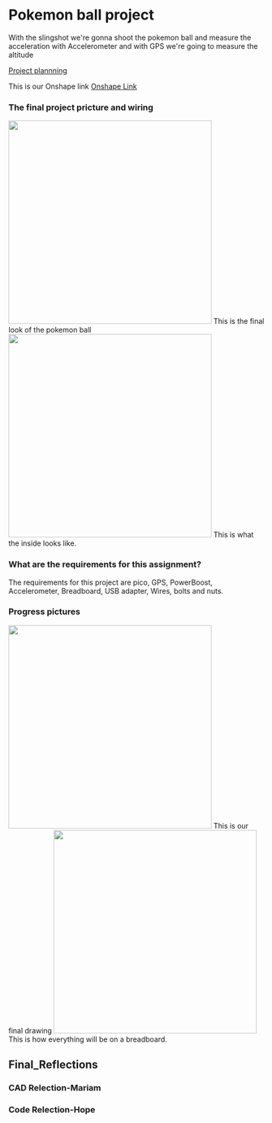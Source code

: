# Pokemon ball project
With the slingshot we're gonna shoot the pokemon ball and measure the acceleration with Accelerometer and with GPS we're going to measure the altitude 


[Project plannning]([https://docs.google.com/document/d/18q5UjC7FsxY_L4OF8gpAkfut8QNd4xaJmoQvEK5Y6iM/edit#])

This is our Onshape link 
[Onshape Link](https://cvilleschools.onshape.com/documents?resourceType=resourcecompanyowner&nodeId=5ec2efaff0809e0f42510b50)

### The final project pricture and wiring
<img src="https://github.com/hgeorge82/UFO-Drone/blob/main/Pictures/the%20final%20look.png?raw=true" width="400">
This is the final look of the pokemon ball

<img src="https://github.com/hgeorge82/UFO-Drone/blob/main/Pictures/inside%20the%20pokemon%20ball.png?raw=true" width="400">
This is what the inside looks like. 

### What are the requirements for this assignment?
The requirements for this project are pico, GPS, PowerBoost, Accelerometer, Breadboard, USB adapter, Wires, bolts and nuts.

### Progress pictures
<img src="https://github.com/hgeorge82/UFO-Drone/blob/main/Pictures/project%20planning%20drawing%20%20(2).jpg?raw=true" width="400">
This is our final drawing 

<img src="https://github.com/hgeorge82/UFO-Drone/blob/main/Pictures/breadboard.jpg?raw=true" width="400">
This is how everything will be on a breadboard.


## Final_Reflections

### CAD Relection-Mariam

### Code Relection-Hope
